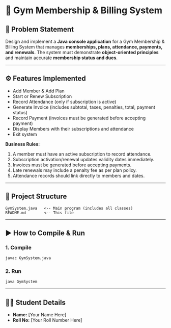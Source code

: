 # 📘 Gym Membership & Billing System

## 📝 Problem Statement

Design and implement a **Java console application** for a Gym Membership & Billing System that manages **memberships, plans, attendance, payments, and renewals**.
The system must demonstrate **object-oriented principles** and maintain accurate **membership status and dues**.

---

## ⚙️ Features Implemented

* Add Member & Add Plan
* Start or Renew Subscription
* Record Attendance (only if subscription is active)
* Generate Invoice (includes subtotal, taxes, penalties, total, payment status)
* Record Payment (invoices must be generated before accepting payment)
* Display Members with their subscriptions and attendance
* Exit system

**Business Rules:**

1. A member must have an active subscription to record attendance.
2. Subscription activation/renewal updates validity dates immediately.
3. Invoices must be generated before accepting payments.
4. Late renewals may include a penalty fee as per plan policy.
5. Attendance records should link directly to members and dates.

---

## 📂 Project Structure

```
GymSystem.java   <-- Main program (includes all classes)
README.md        <-- This file
```

---

## ▶️ How to Compile & Run

### 1. Compile

```bash
javac GymSystem.java
```

### 2. Run

```bash
java GymSystem
```

---

## 👨‍🎓 Student Details

* **Name:** [Your Name Here]
* **Roll No:** [Your Roll Number Here]
